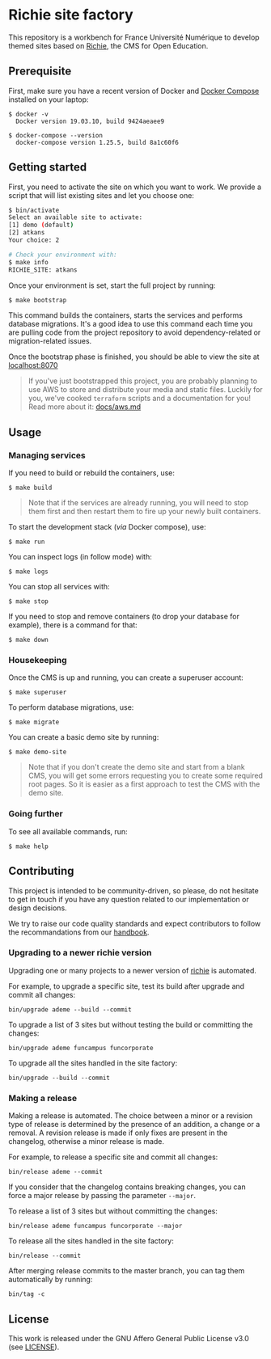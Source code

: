 # Richie site factory

This repository is a workbench for France Université Numérique to develop
themed sites based on [Richie](https://github.com/openfun/richie), the CMS
for Open Education.

## Prerequisite

First, make sure you have a recent version of Docker and [Docker
Compose](https://docs.docker.com/compose/install) installed on your laptop:

```
$ docker -v
  Docker version 19.03.10, build 9424aeaee9

$ docker-compose --version
  docker-compose version 1.25.5, build 8a1c60f6
```

## Getting started

First, you need to activate the site on which you want to work. We provide
a script that will list existing sites and let you choose one:

```bash
$ bin/activate
Select an available site to activate:
[1] demo (default)
[2] atkans
Your choice: 2

# Check your environment with:
$ make info
RICHIE_SITE: atkans
```

Once your environment is set, start the full project by running:

```bash
$ make bootstrap
```

This command builds the containers, starts the services and performs
database migrations. It's a good idea to use this command each time you are
pulling code from the project repository to avoid dependency-related or
migration-related issues.

Once the bootstrap phase is finished, you should be able to view the site at
[localhost:8070](http://localhost:8070)

> If you've just bootstrapped this project, you are probably planning to use AWS
> to store and distribute your media and static files. Luckily for you, we've
> cooked `terraform` scripts and a documentation for you! Read more about it:
> [docs/aws.md](./docs/aws.md)

## Usage

### Managing services

If you need to build or rebuild the containers, use:

```
$ make build
```

> Note that if the services are already running, you will need to stop them
> first and then restart them to fire up your newly built containers.

To start the development stack (_via_ Docker compose), use:

```
$ make run
```

You can inspect logs (in follow mode) with:

```
$ make logs
```

You can stop all services with:

```
$ make stop
```

If you need to stop and remove containers (to drop your database for example),
there is a command for that:

```
$ make down
```

### Housekeeping

Once the CMS is up and running, you can create a superuser account:

```
$ make superuser
```

To perform database migrations, use:

```
$ make migrate
```

You can create a basic demo site by running:

```
$ make demo-site
```

> Note that if you don't create the demo site and start from a blank CMS, you
> will get some errors requesting you to create some required root pages. So it
> is easier as a first approach to test the CMS with the demo site.

### Going further

To see all available commands, run:

```
$ make help
```

## Contributing

This project is intended to be community-driven, so please, do not hesitate to
get in touch if you have any question related to our implementation or design
decisions.

We try to raise our code quality standards and expect contributors to follow the
recommandations from our
[handbook](https://openfun.gitbooks.io/handbook/content).

### Upgrading to a newer richie version

Upgrading one or many projects to a newer version of [richie](https://github.com/openfun/richie)
is automated.

For example, to upgrade a specific site, test its build after upgrade and commit all changes:

```
bin/upgrade ademe --build --commit
```

To upgrade a list of 3 sites but without testing the build or committing the changes:

```
bin/upgrade ademe funcampus funcorporate
```

To upgrade all the sites handled in the site factory:

```
bin/upgrade --build --commit
```

### Making a release

Making a release is automated. The choice between a minor or a revision type of release is
determined by the presence of an addition, a change or a removal. A revision release is made
if only fixes are present in the changelog, otherwise a minor release is made.

For example, to release a specific site and commit all changes:

```
bin/release ademe --commit
```

If you consider that the changelog contains breaking changes, you can force a major release
by passing the parameter `--major`.


To release a list of 3 sites but without committing the changes:

```
bin/release ademe funcampus funcorporate --major
```

To release all the sites handled in the site factory:

```
bin/release --commit
```

After merging release commits to the master branch, you can tag them automatically by running:

```
bin/tag -c
```

## License

This work is released under the GNU Affero General Public License v3.0 (see
[LICENSE](./LICENSE)).
